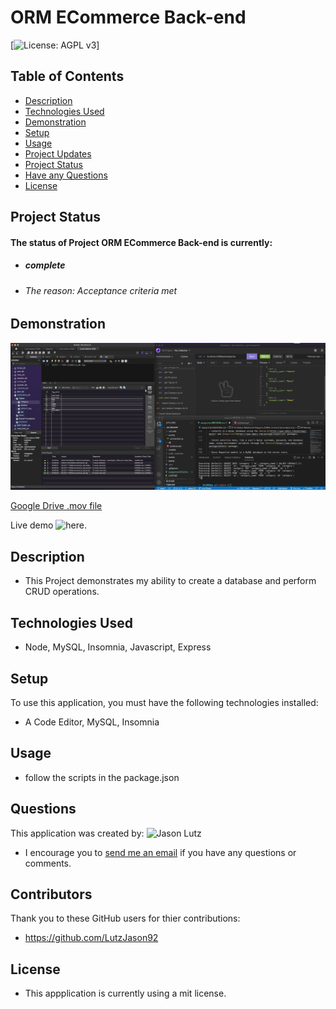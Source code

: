 # ORM ECommerce Back-end

[![License: AGPL v3](https://img.shields.io/badge/License-mit-blue.svg)]

## Table of Contents

- [Description](#description)
- [Technologies Used](#technologies-used)
- [Demonstration](#demonstration)
- [Setup](#setup)
- [Usage](#usage)
- [Project Updates](#project-updates)
- [Project Status](#project-status)
- [Have any Questions](#questions)
- [License](#license)

## Project Status

#### The status of Project ORM ECommerce Back-end is currently:

- ##### _complete_
- ###### The reason: Acceptance criteria met

## Demonstration

![Screenshot of deployed Application](assets/imgs/ORM_coverphoto.png)

[Google Drive .mov file](https://drive.google.com/file/d/1DMnbiOO06LtHhcSrylbslMjIHtP4RiU8/view?usp=sharing)

Live demo ![_here_](assets/gifs/module_13_ORM.gif).

## Description

- This Project demonstrates my ability to create a database and perform CRUD operations.

## Technologies Used

- Node, MySQL, Insomnia, Javascript, Express

## Setup

To use this application, you must have the following technologies installed:

- A Code Editor, MySQL, Insomnia

## Usage

- follow the scripts in the package.json

## Questions

This application was created by: ![Jason Lutz](https://github.com/LutzJason92)

- I encourage you to [send me an email](mailto:LutzJason92@gmail.com)
  if you have any questions or comments.

## Contributors

Thank you to these GitHub users for thier contributions:

- https://github.com/LutzJason92

## License

- This appplication is currently using a mit license.
